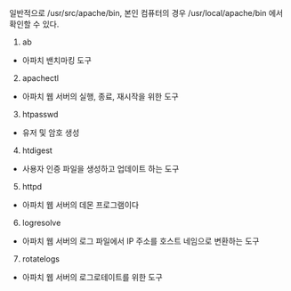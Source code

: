 

일반적으로 /usr/src/apache/bin,
본인 컴퓨터의 경우 /usr/local/apache/bin 에서 확인할 수 있다.

1. ab
- 아파치 밴치마킹 도구

2. apachectl
- 아파치 웹 서버의 실행, 종료, 재시작을 위한 도구

3. htpasswd
- 유저 및 암호 생성

4. htdigest
- 사용자 인증 파일을 생성하고 업데이트 하는 도구

5. httpd
- 아파치 웹 서버의 데몬 프로그램이다

6. logresolve
- 아파치 웹 서버의 로그 파일에서 IP 주소를 호스트 네임으로 변환하는 도구

7. rotatelogs
- 아파치 웹 서버의 로그로테이트를 위한 도구



